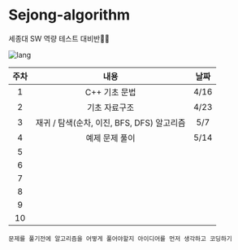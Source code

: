 # Sejong-algorithm

세종대 SW 역량 테스트 대비반👨‍🎓

![lang](https://img.shields.io/badge/lagnuage-c%2B%2B-orange)

| 주차 |                    내용                    | 날짜 |
| :--: | :----------------------------------------: | :--: |
|  1   |               C++ 기초 문법                | 4/16 |
|  2   |               기초 자료구조                | 4/23 |
|  3   | 재귀 / 탐색(순차, 이진, BFS, DFS) 알고리즘 | 5/7  |
|  4   |               예제 문제 풀이               | 5/14 |
|  5   |                                            |
|  6   |                                            |
|  7   |                                            |
|  8   |                                            |
|  9   |                                            |
|  10  |                                            |

```
문제를 풀기전에 알고리즘을 어떻게 풀어야할지 아이디어를 먼저 생각하고 코딩하기
```
